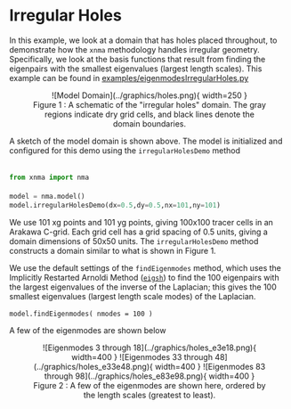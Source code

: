 # Irregular Holes

In this example, we look at a domain that has holes placed throughout, to demonstrate how the `xnma` methodology handles irregular geometry. Specifically, we look at the basis functions that result from finding the eigenpairs with the smallest eigenvalues (largest length scales). This example can be found in [examples/eigenmodesIrregularHoles.py](https://github.com/FluidNumerics/xnma/blob/main/examples/eigenmodesIrregularHoles.py)

<figure markdown>
<center>
![Model Domain](../graphics/holes.png){ width=250 }
 <figcaption>Figure 1 : A schematic of the "irregular holes" domain. The gray regions indicate dry grid cells, and black lines denote the domain boundaries.</figcaption>
</center>
</figure>

A sketch of the model domain is shown above. The model is initialized and configured for this demo using the `irregularHolesDemo` method

```python

from xnma import nma

model = nma.model()
model.irregularHolesDemo(dx=0.5,dy=0.5,nx=101,ny=101)
```

We use 101 xg points and 101 yg points, giving 100x100 tracer cells in an Arakawa C-grid. Each grid cell has a grid spacing of 0.5 units, giving a domain dimensions of 50x50 units. The `irregularHolesDemo` method constructs a domain similar to what is shown in Figure 1.


We use the default settings of the `findEigenmodes` method, which uses the Implicitly Restarted Arnoldi Method ([`eigsh`]()) to find the 100 eigenpairs with the largest eigenvalues of the inverse of the Laplacian; this gives the 100 smallest eigenvalues (largest length scale modes) of the Laplacian.

```
model.findEigenmodes( nmodes = 100 )
```

A few of the eigenmodes are shown below

<figure markdown>
<center>
![Eigenmodes 3 through 18](../graphics/holes_e3e18.png){ width=400 }
![Eigenmodes 33 through 48](../graphics/holes_e33e48.png){ width=400 }
![Eigenmodes 83 through 98](../graphics/holes_e83e98.png){ width=400 }
 <figcaption>Figure 2 : A few of the eigenmodes are shown here, ordered by the length scales (greatest to least).</figcaption>
</center>
</figure>
